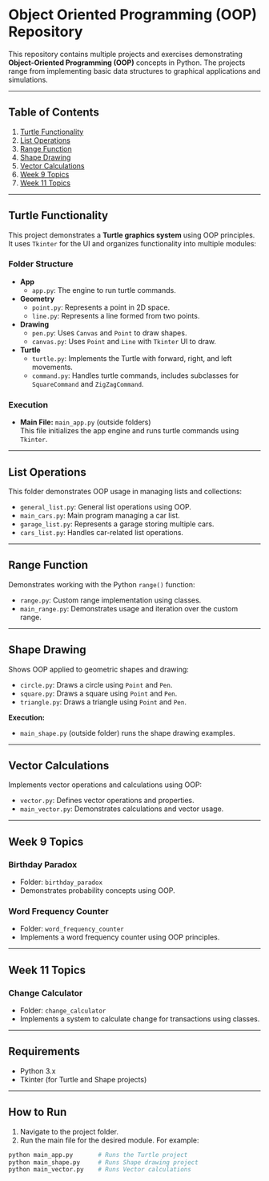 # Object Oriented Programming (OOP) Repository

This repository contains multiple projects and exercises demonstrating **Object-Oriented Programming (OOP)** concepts in Python. The projects range from implementing basic data structures to graphical applications and simulations.  

---

## Table of Contents

1. [Turtle Functionality](#turtle-functionality)  
2. [List Operations](#list-operations)  
3. [Range Function](#range-function)  
4. [Shape Drawing](#shape-drawing)  
5. [Vector Calculations](#vector-calculations)  
6. [Week 9 Topics](#week-9-topics)  
7. [Week 11 Topics](#week-11-topics)  

---

## Turtle Functionality

This project demonstrates a **Turtle graphics system** using OOP principles. It uses `Tkinter` for the UI and organizes functionality into multiple modules:

### Folder Structure

- **App**
  - `app.py`: The engine to run turtle commands.
- **Geometry**
  - `point.py`: Represents a point in 2D space.
  - `line.py`: Represents a line formed from two points.
- **Drawing**
  - `pen.py`: Uses `Canvas` and `Point` to draw shapes.
  - `canvas.py`: Uses `Point` and `Line` with `Tkinter` UI to draw.
- **Turtle**
  - `turtle.py`: Implements the Turtle with forward, right, and left movements.
  - `command.py`: Handles turtle commands, includes subclasses for `SquareCommand` and `ZigZagCommand`.

### Execution

- **Main File:** `main_app.py` (outside folders)  
  This file initializes the app engine and runs turtle commands using `Tkinter`.

---

## List Operations

This folder demonstrates OOP usage in managing lists and collections:

- `general_list.py`: General list operations using OOP.  
- `main_cars.py`: Main program managing a car list.  
- `garage_list.py`: Represents a garage storing multiple cars.  
- `cars_list.py`: Handles car-related list operations.

---

## Range Function

Demonstrates working with the Python `range()` function:

- `range.py`: Custom range implementation using classes.  
- `main_range.py`: Demonstrates usage and iteration over the custom range.

---

## Shape Drawing

Shows OOP applied to geometric shapes and drawing:

- `circle.py`: Draws a circle using `Point` and `Pen`.  
- `square.py`: Draws a square using `Point` and `Pen`.  
- `triangle.py`: Draws a triangle using `Point` and `Pen`.  

**Execution:**  
- `main_shape.py` (outside folder) runs the shape drawing examples.

---

## Vector Calculations

Implements vector operations and calculations using OOP:

- `vector.py`: Defines vector operations and properties.  
- `main_vector.py`: Demonstrates calculations and vector usage.

---

## Week 9 Topics

### Birthday Paradox

- Folder: `birthday_paradox`  
- Demonstrates probability concepts using OOP.  

### Word Frequency Counter

- Folder: `word_frequency_counter`  
- Implements a word frequency counter using OOP principles.

---

## Week 11 Topics

### Change Calculator

- Folder: `change_calculator`  
- Implements a system to calculate change for transactions using classes.

---

## Requirements

- Python 3.x  
- Tkinter (for Turtle and Shape projects)

---

## How to Run

1. Navigate to the project folder.  
2. Run the main file for the desired module. For example:

```bash
python main_app.py       # Runs the Turtle project
python main_shape.py     # Runs Shape drawing project
python main_vector.py    # Runs Vector calculations
